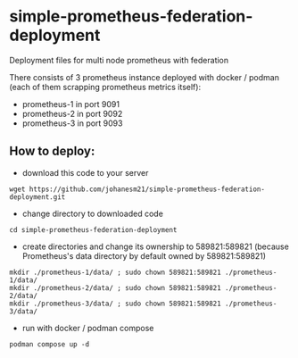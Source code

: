 # simple-prometheus-federation-deployment
Deployment files for multi node prometheus with federation

There consists of 3 prometheus instance deployed with docker / podman (each of them scrapping prometheus metrics itself):
- prometheus-1 in port 9091
- prometheus-2 in port 9092
- prometheus-3 in port 9093

## How to deploy:
- download this code to your server
```shell
wget https://github.com/johanesm21/simple-prometheus-federation-deployment.git
```
- change directory to downloaded code
```shell
cd simple-prometheus-federation-deployment
```
- create directories and change its ownership to 589821:589821 (because Prometheus's data directory by default owned by 589821:589821)
```shell
mkdir ./prometheus-1/data/ ; sudo chown 589821:589821 ./prometheus-1/data/
mkdir ./prometheus-2/data/ ; sudo chown 589821:589821 ./prometheus-2/data/
mkdir ./prometheus-3/data/ ; sudo chown 589821:589821 ./prometheus-3/data/
```
- run with docker / podman compose
```shell
podman compose up -d
```